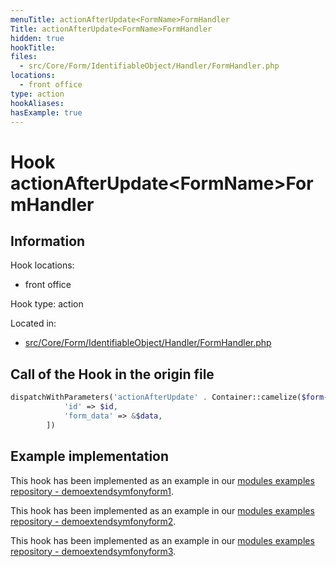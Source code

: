 ```yaml
---
menuTitle: actionAfterUpdate<FormName>FormHandler
Title: actionAfterUpdate<FormName>FormHandler
hidden: true
hookTitle: 
files:
  - src/Core/Form/IdentifiableObject/Handler/FormHandler.php
locations:
  - front office
type: action
hookAliases:
hasExample: true
---
```


# Hook actionAfterUpdate&lt;FormName>FormHandler

## Information

Hook locations: 
  - front office

Hook type: action

Located in: 
  - [src/Core/Form/IdentifiableObject/Handler/FormHandler.php](https://github.com/PrestaShop/PrestaShop/blob/8.0.x/src/Core/Form/IdentifiableObject/Handler/FormHandler.php)

## Call of the Hook in the origin file

```php
dispatchWithParameters('actionAfterUpdate' . Container::camelize($form->getName()) . 'FormHandler', [
            'id' => $id,
            'form_data' => &$data,
        ])
```

## Example implementation

This hook has been implemented as an example in our [modules examples repository - demoextendsymfonyform1](https://github.com/PrestaShop/example-modules/tree/master/demoextendsymfonyform1).

This hook has been implemented as an example in our [modules examples repository - demoextendsymfonyform2](https://github.com/PrestaShop/example-modules/tree/master/demoextendsymfonyform2).

This hook has been implemented as an example in our [modules examples repository - demoextendsymfonyform3](https://github.com/PrestaShop/example-modules/tree/master/demoextendsymfonyform3).